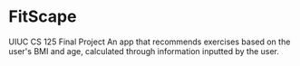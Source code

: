 # FitScape
UIUC CS 125 Final Project
An app that recommends exercises based on the user's BMI and age, calculated through information inputted by the user.

